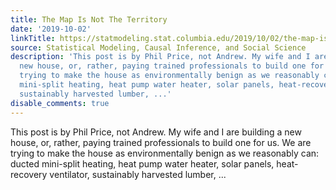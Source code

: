 ```yaml
---
title: The Map Is Not The Territory
date: '2019-10-02'
linkTitle: https://statmodeling.stat.columbia.edu/2019/10/02/the-map-is-not-the-territory/
source: Statistical Modeling, Causal Inference, and Social Science
description: 'This post is by Phil Price, not Andrew. My wife and I are building a
  new house, or, rather, paying trained professionals to build one for us. We are
  trying to make the house as environmentally benign as we reasonably can: ducted
  mini-split heating, heat pump water heater, solar panels, heat-recovery ventilator,
  sustainably harvested lumber, ...'
disable_comments: true
---
```

This post is by Phil Price, not Andrew. My wife and I are building a new house, or, rather, paying trained professionals to build one for us. We are trying to make the house as environmentally benign as we reasonably can: ducted mini-split heating, heat pump water heater, solar panels, heat-recovery ventilator, sustainably harvested lumber, ...
